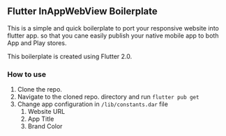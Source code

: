 ## Flutter InAppWebView Boilerplate

This is a simple and quick boilerplate to port your responsive website into flutter app. so that you cane easily publish your native mobile app to both App and Play stores.

This boilerplate is created using Flutter 2.0.

### How to use
1. Clone the repo.
1. Navigate to the cloned repo. directory and run `flutter pub get`
1. Change app configuration in `/lib/constants.dar` file
	1. Website URL
	1. App Title
	1. Brand Color


